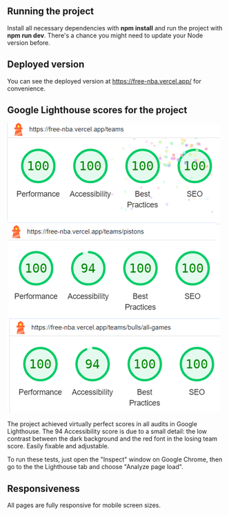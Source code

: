 ## Running the project

Install all necessary dependencies with **npm install** and run the project with **npm run dev**. There's a chance you might need to update your Node version before.

## Deployed version

You can see the deployed version at https://free-nba.vercel.app/ for convenience.

## Google Lighthouse scores for the project

![Lighthouse](public/Lighthouse.png)

The project achieved virtually perfect scores in all audits in Google Lighthouse. The 94 Accessibility score is due to a small detail: the low contrast between the dark background and the red font in the losing team score. Easily fixable and adjustable.

To run these tests, just open the "Inspect" window on Google Chrome, then go to the the Lighthouse tab and choose "Analyze page load".

## Responsiveness

All pages are fully responsive for mobile screen sizes.
